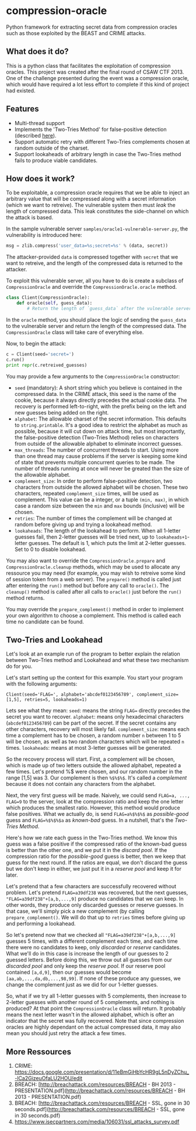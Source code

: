 compression-oracle
==================

Python framework for extracting secret data from compression oracles such as those exploited by the BEAST and CRIME attacks.

What does it do?
----------------

This is a python class that facilitates the exploitation of compression oracles. This project was created after 
the final round of CSAW CTF 2013. One of the challenge presented during the event was a compression oracle, which 
would have required a lot less effort to complete if this kind of project had existed.

Features
--------
* Multi-thread support
* Implements the 'Two-Tries Method' for false-positive detection (described [here](http://breachattack.com/resources/BREACH%20-%20SSL,%20gone%20in%2030%20seconds.pdf)).
* Support automatic retry with different Two-Tries complements chosen at random outside of the charset.
* Support lookaheads of arbitrary length in case the Two-Tries method fails to produce viable candidates.

How does it work?
-----------------

To be exploitable, a compression oracle requires that we be able to inject an arbitrary value that will be compressed along with a secret 
information (which we want to retreive). The vulnerable system then must *leak* the length of compressed data. This leak constitutes the
side-channel on which the attack is based.

In the sample vulnerable server `samples/oracle1-vulnerable-server.py`, the vulnerability is introduced here:

```python
msg = zlib.compress('user_data=%s;secret=%s' % (data, secret))
```

The attacker-provided `data` is compressed together with `secret` that we want to retreive, and the length of the compressed data is returned to the attacker.

To exploit this vulnerable server, all you have to do is create a subclass of `CompressionOracle` and override the `CompressionOracle.oracle` method.

```python
class Client(CompressionOracle):
	def oracle(self, guess_data):
		# Return the length of `guess_data` after the vulnerable server has compressed it.
```

In the `oracle` method, you should place the logic of sending the `guess_data` to the vulnerable server and 
return the length of the compressed data. The `CompressionOracle` class will take care of everything else.

Now, to begin the attack:
```python
c = Client(seed='secret=')
c.run()
print repr(c.retreived_guesses)
```

You may provide a few arguments to the `CompressionOracle` constructor:
* `seed` (mandatory): A short string which you believe is contained in the compressed data. In the CRIME attack, this seed is the name of the cookie, because it always directly precedes the actual cookie data. The recovery is performed left-to-right, with the prefix being on the left and new guesses being added on the right.
* `alphabet`: The allowable charset of the secret information. This defaults to `string.printable`. It's a good idea to restrict the alphabet as much as possible, because it will cut down on attack time, but most importantly, the false-positive detection (Two-Tries Method) relies on characters from outside of the allowable alphabet to eliminate incorrect guesses.
* `max_threads`: The number of concurrent threads to start. Using more than one thread may cause problems if the server is keeping some kind of state that prevents multiple concurrent queries to be made. The number of threads running at once will never be greated than the size of the allowable alphabet.
* `complement_size`: In order to perform false-positive detection, two characters from outside the allowed alphabet will be chosen. These two characters, repeated `complement_size` times, will be used as complement. This value can be a integer, or a tuple `(min, max)`, in which case a random size between the `min` and `max` bounds (inclusive) will be chosen. 
* `retries`: The number of times the complement will be changed at random before giving up and trying a lookahead method.
* `lookaheads`: The length of the lookahead to perform. When all 1-letter guesses fail, then 2-letter guesses will be tried next, up to `lookaheads+1`-letter guesses. The default is 1, which puts the limit at 2-letter guesses. Set to 0 to disable lookahead.

You may also want to override the `CompressionOracle.prepare` and `CompressionOracle.cleanup` methods, which may be used to allocate any ressource you may need (for example, you 
may wish to retreive some kind of session token from a web server). The `prepare()` method is called just after entering the `run()` method but before any call to `oracle()`. 
The `cleanup()` method is called after all calls to `oracle()` just before the `run()` method returns.

You may override the `prepare_complement()` method in order to implement your own algorithm to choose a complement. This method is called each time no candidate can be found.

Two-Tries and Lookahead
-----------------------

Let's look at an example run of the program to better explain the relation between Two-Tries method and Lookahead and what these two mechanism do for you.

Let's start setting up the context for this example. You start your program with the following arguments:
```
Client(seed='FLAG=', alphabet='abcdef0123456789', complement_size=[1,5], retries=5, lookaheads=1)
```
Lets see what they mean:
`seed`: means the string `FLAG=` directly precedes the secret you want to recover.
`alphabet`: means only hexadecimal characters (`abcdef0123456789`) can be part of the secret. If the secret contains any other characters, recovery will most likely fail.
`complement_size`: means each time a complement has to be chosen, a random number `n` between 1 to 5 will be chosen, as well as two random characters which will be repeated `n` times.
`lookaheads`: means at most 3-letter guesses will be generated.

So the recovery process will start. First, a complement will be chosen, which is made up of two letters outside the allowed alphabet, repeated a few times. Let's pretend %$ were chosen, and our random number in the range [1,5] was 3. Our complement is then `%$%$%$`. It's called a *complement* because it does not contain any characters from the alphabet.

Next, the very first guess will be made. Naively, we could send `FLAG=a, ..., FLAG=9` to the server, look at the compression ratio and keep the one letter which produces the smallest ratio. However, this method would produce false positives. What we actually do, is send `FLAG=a%$%$%$` as *possible-good* guess and `FLAG=%$%$%$a` as *known-bad* guess. In a nutshell, that's the *Two-Tries Method*.

Here's how we rate each guess in the Two-Tries method. We know this guess was a false positive if the compressed ratio of the known-bad guess is better than the other one, and we put it in the *discard pool*. If the compression ratio for the *possible-good* guess is better, then we keep that guess for the next round. If the ratios are equal, we don't discard the guess but we don't keep in either, we just put it in a *reserve pool* and keep it for later.

Let's pretend that a few characters are successfully recovered without problem. Let's pretend `FLAG=a39df238` was recovered, but the next guesses, `"FLAG=a39df238"+[a,b,...,9]` produce no candidates that we can keep. In other words, they produce only discarded guesses or reserve guesses. In that case, we'll simply pick a new complement (by calling `prepare_complement()`. We will do that up to `retries` times before giving up and performing a lookahead.

So let's pretend now that we checked all `"FLAG=a39df238"+[a,b,...,9]` guesses 5 times, with a different complement each time, and each time there were no candidates to keep, only *discarded* or *reserve* candidates. What we'll do in this case is increase the length of our guesses to 2 guessed letters. Before doing this, we throw out all guesses from our *discarded pool* and only keep the *reserve pool*. If our reserve pool contained `[a,d,9]`, then our guesses would become `[aa,ab,...,da,db,...,98,99]`. If none of these produce any guesses, we change the complement just as we did for our 1-letter guesses.

So, what if we try all 1-letter guesses with 5 complements, then increase to 2-letter guesses with another round of 5 complements, and nothing is produced? At that point the `CompressionOracle` class will return. It probably means the next letter wasn't in the allowed alphabet, which is ofter an indicator that the secret was fully recovered. Note that since compression oracles are highly dependant on the actual compressed data, it may also mean you should just retry the attack a few times.

More Ressources
---------------
1. CRIME: https://docs.google.com/presentation/d/11eBmGiHbYcHR9gL5nDyZChu_-lCa2GizeuOfaLU2HOU/edit
3. BREACH: [http://breachattack.com/resources/BREACH - BH 2013 - PRESENTATION.pdf](http://breachattack.com/resources/BREACH - BH 2013 - PRESENTATION.pdf)
2. BREACH: [http://breachattack.com/resources/BREACH - SSL, gone in 30 seconds.pdf](http://breachattack.com/resources/BREACH - SSL, gone in 30 seconds.pdf)
2. https://www.isecpartners.com/media/106031/ssl_attacks_survey.pdf
